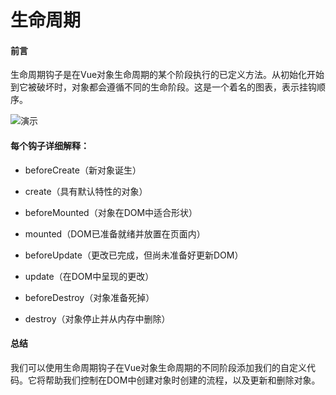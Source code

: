 # 生命周期

#### 前言

生命周期钩子是在Vue对象生命周期的某个阶段执行的已定义方法。从初始化开始到它被破坏时，对象都会遵循不同的生命阶段。这是一个着名的图表，表示挂钩顺序。

![演示](../../assets/images/lifecycle.png)

#### 每个钩子详细解释：

- beforeCreate（新对象诞生）

- create（具有默认特性的对象）

- beforeMounted（对象在DOM中适合形状）

- mounted（DOM已准备就绪并放置在页面内）

- beforeUpdate（更改已完成，但尚未准备好更新DOM）

- update（在DOM中呈现的更改）

- beforeDestroy（对象准备死掉）

- destroy（对象停止并从内存中删除）

#### 总结

我们可以使用生命周期钩子在Vue对象生命周期的不同阶段添加我们的自定义代码。它将帮助我们控制在DOM中创建对象时创建的流程，以及更新和删除对象。
